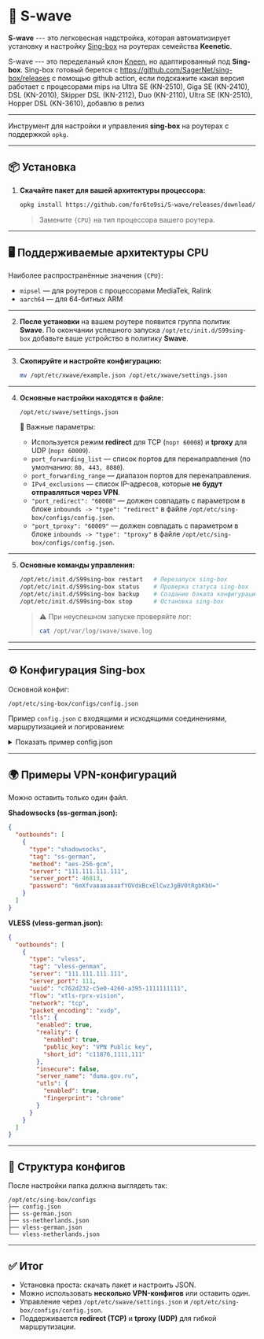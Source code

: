 # 🚀 S-wave

**S-wave** --- это легковесная надстройка, которая автоматизирует
установку и настройку [Sing-box](https://sing-box.sagernet.org/) на
роутерах семейства **Keenetic**.

S-wave --- это переделаный клон [Kneen](https://github.com/Skrill0/XKeen), но
адаптированный под **Sing-box**. Sing-box готовый берется с https://github.com/SagerNet/sing-box/releases с помощью  github action, если подскажите какая версия работает c процесорами mips на Ultra SE (KN-2510), Giga SE (KN-2410), DSL (KN-2010), Skipper DSL (KN-2112), Duo (KN-2110), Ultra SE (KN-2510),  Hopper DSL (KN-3610), добавлю в релиз

------------------------------------------------------------------------

Инструмент для настройки и управления **sing-box** на роутерах с поддержкой `opkg`.

---

## 📦 Установка

1. **Скачайте пакет для вашей архитектуры процессора:**

   ```bash
   opkg install https://github.com/for6to9si/S-wave/releases/download/v1.12.8/sing-box_1.12.8_{CPU}.ipk
   ```

   > Замените `{CPU}` на тип процессора вашего роутера.

---

## 🖥 Поддерживаемые архитектуры CPU

Наиболее распространённые значения `{CPU}`:

* `mipsel` — для роутеров с процессорами MediaTek, Ralink
* `aarch64` — для 64-битных ARM

---

2. **После установки** на вашем роутере появится группа политик **Swave**.
   По окончании успешного запуска `/opt/etc/init.d/S99sing-box` добавьте ваше устройство в политику **Swave**.

---

3. **Скопируйте и настройте конфигурацию:**

   ```bash
   mv /opt/etc/xwave/example.json /opt/etc/xwave/settings.json
   ```

---

4. **Основные настройки находятся в файле:**

   ```
   /opt/etc/swave/settings.json
   ```

   🔧 Важные параметры:

    * Используется режим **redirect** для TCP (`порт 60008`) и **tproxy** для UDP (`порт 60009`).
    * `port_forwarding_list` — список портов для перенаправления (по умолчанию: `80, 443, 8080`).
    * `port_forwarding_range` — диапазон портов для перенаправления.
    * `IPv4_exclusions` — список IP-адресов, которые **не будут отправляться через VPN**.
    * `"port_redirect": "60008"` — должен совпадать с параметром в блоке
      `inbounds -> "type": "redirect"` в файле
      `/opt/etc/sing-box/configs/config.json`.
    * `"port_tproxy": "60009"` — должен совпадать с параметром в блоке
      `inbounds -> "type": "tproxy"` в файле
      `/opt/etc/sing-box/configs/config.json`.

---

5. **Основные команды управления:**

   ```bash
   /opt/etc/init.d/S99sing-box restart   # Перезапуск sing-box
   /opt/etc/init.d/S99sing-box status    # Проверка статуса sing-box
   /opt/etc/init.d/S99sing-box backup    # Создание бэкапа конфигурации
   /opt/etc/init.d/S99sing-box stop      # Остановка sing-box
   ```

   > ⚠️ При неуспешном запуске проверяйте лог:
   >
   > ```bash
   > cat /opt/var/log/swave/swave.log
   > ```

---


------------------------------------------------------------------------

## ⚙️ Конфигурация Sing-box

Основной конфиг:

    /opt/etc/sing-box/configs/config.json

Пример `config.json` с входящими и исходящими соединениями, маршрутизацией и логированием:

<details>
<summary>Показать пример config.json</summary>

```json
{
  "log": {
    "disabled": false,
    "level": "debug",
    "output": "/opt/var/log/sing-box/sing-box.log",
    "timestamp": true
  },
  "dns": {
    "servers": [
      {
        "tag": "cloudflare",
        "type": "https",
        "server": "1.1.1.1"
      }
    ],
    "final": "cloudflare",
    "strategy": "prefer_ipv4",
    "disable_cache": false,
    "disable_expire": false
  },
  "inbounds": [
    {
      "type": "mixed",
      "tag": "mixed-in",
      "listen": "127.0.0.1",
      "listen_port": 1081,
      "tcp_fast_open": false,
      "sniff": true,
      "sniff_override_destination": true,
      "set_system_proxy": false
    },
    {
      "type": "redirect",
      "tag": "redirect-in",
      "listen": "::",
      "listen_port": 60008,
      "tcp_fast_open": false,
      "sniff": true,
      "sniff_override_destination": true
    },
    {
      "type": "tproxy",
      "tag": "tproxy-in",
      "listen": "::",
      "listen_port": 60009,
      "tcp_fast_open": false,
      "sniff": true,
      "sniff_override_destination": true,
      "network": ["udp", "tcp"]
    }
  ],
  "outbounds": [
    {
      "type": "selector",
      "tag": "Proxy-out",
      "outbounds": ["URL-Test", "ss-german", "ss-netherlands", "vless-genman", "vless-netherlands"],
      "default": "URL-Test"
    },
    {
      "type": "urltest",
      "tag": "URL-Test",
      "outbounds": ["ss-german", "ss-netherlands", "vless-genman", "vless-netherlands"],
      "url": "http://www.gstatic.com/generate_204",
      "interval": "3m30s",
      "tolerance": 50,
      "idle_timeout": "30m0s",
      "interrupt_exist_connections": false
    },
    {
      "type": "direct",
      "tag": "direct"
    }
  ],
  "route": {
    "rule_set": [
      {
        "tag": "geoip-ru",
        "type": "remote",
        "format": "binary",
        "url": "https://raw.githubusercontent.com/SagerNet/sing-geoip/rule-set/geoip-ru.srs",
        "download_detour": "Proxy-out"
      }
    ],
    "default_domain_resolver": {
      "server": "cloudflare",
      "rewrite_ttl": 60,
      "client_subnet": "1.1.1.1"
    },
    "rules": [
      { "action": "sniff" },
      { "protocol": "dns", "port": 53, "action": "hijack-dns" },
      { "protocol": ["quic"], "action": "reject" },
      { "rule_set": "geoip-ru", "outbound": "direct" },
      {
        "ip_cidr": ["94.100.180.201/32", "94.100.180.202/32"],
        "domain_keyword": ["mail.ru", "yandex.net", "yastatic.net", "yandex.ru", "vk.com"],
        "domain_suffix": [".ru"],
        "outbound": "direct"
      }
    ],
    "final": "Proxy-out",
    "auto_detect_interface": true
  },
  "experimental": {
    "cache_file": { "enabled": true },
    "clash_api": {
      "external_controller": "0.0.0.0:9090",
      "external_ui": "ui",
      "external_ui_download_detour": "Proxy-out"
    }
  }
}
```

</details>

------------------------------------------------------------------------

## 🌍 Примеры VPN-конфигураций

Можно оставить только один файл.

**Shadowsocks (ss-german.json):**

``` json
{
  "outbounds": [
    {
      "type": "shadowsocks",
      "tag": "ss-german",
      "method": "aes-256-gcm",
      "server": "111.111.111.111",
      "server_port": 46813,
      "password": "6mXfvававававfYOVdxBcxElCwzJgBV0tRgbKbU="
    }
  ]
}
```

**VLESS (vless-german.json):**

``` json
{
  "outbounds": [
    {
      "type": "vless",
      "tag": "vless-genman",
      "server": "111.111.111.111",
      "server_port": 111,
      "uuid": "c762d232-c5e0-4260-a395-1111111111",
      "flow": "xtls-rprx-vision",
      "network": "tcp",
      "packet_encoding": "xudp",
      "tls": {
        "enabled": true,
        "reality": {
          "enabled": true,
          "public_key": "VPN Public key",
          "short_id": "c11876,1111,111"
        },
        "insecure": false,
        "server_name": "duma.gov.ru",
        "utls": {
          "enabled": true,
          "fingerprint": "chrome"
        }
      }
    }
  ]
}
```

------------------------------------------------------------------------

## 📂 Структура конфигов

После настройки папка должна выглядеть так:

    /opt/etc/sing-box/configs
    ├── config.json
    ├── ss-german.json
    ├── ss-netherlands.json
    ├── vless-german.json
    └── vless-netherlands.json

------------------------------------------------------------------------

## ✅ Итог

* Установка проста: скачать пакет и настроить JSON.
* Можно использовать **несколько VPN-конфигов** или оставить один.
* Управление через `/opt/etc/swave/settings.json` и `/opt/etc/sing-box/configs/config.json`.
* Поддерживается **redirect (TCP)** и **tproxy (UDP)** для гибкой маршрутизации.
